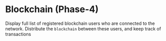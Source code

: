 # Blockchain (Phase-4)


Display full list of registered blockchain users who are connected to the network. Distribute the `blockchain` between these users, and keep track of transactions


